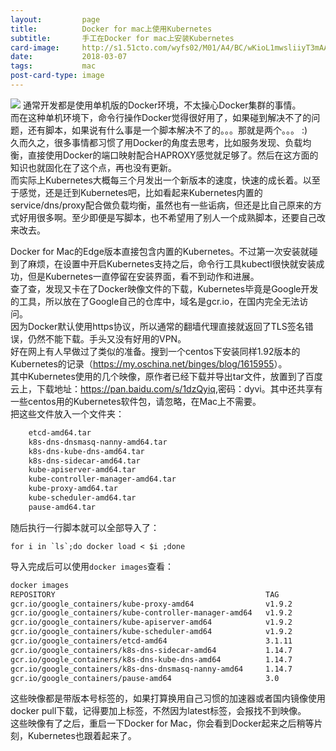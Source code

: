 ```yaml
---
layout:         page
title:          Docker for mac上使用Kubernetes
subtitle:       手工在Docker for mac上安装Kubernetes
card-image:     http://s1.51cto.com/wyfs02/M01/A4/BC/wKioL1mwsliiyT3mAADTLwwd_fQ095.jpg-wh_651x-s_1105890065.jpg
date:           2018-03-07
tags:           mac
post-card-type: image
---
```

![](http://s1.51cto.com/wyfs02/M01/A4/BC/wKioL1mwsliiyT3mAADTLwwd_fQ095.jpg-wh_651x-s_1105890065.jpg)
通常开发都是使用单机版的Docker环境，不太操心Docker集群的事情。  
而在这种单机环境下，命令行操作Docker觉得很好用了，如果碰到解决不了的问题，还有脚本，如果说有什么事是一个脚本解决不了的。。。那就是两个。。。 :)  
久而久之，很多事情都习惯了用Docker的角度去思考，比如服务发现、负载均衡，直接使用Docker的端口映射配合HAPROXY感觉就足够了。然后在这方面的知识也就固化在了这个点，再也没有更新。  
而实际上Kubernetes大概每三个月发出一个新版本的速度，快速的成长着。以至于感觉，还是迁到Kubernetes吧，比如看起来Kubernetes内置的service/dns/proxy配合做负载均衡，虽然也有一些诟病，但还是比自己原来的方式好用很多啊。至少即便是写脚本，也不希望用了别人一个成熟脚本，还要自己改来改去。  

Docker for Mac的Edge版本直接包含内置的Kubernetes。不过第一次安装就碰到了麻烦，在设置中开启Kubernetes支持之后，命令行工具kubectl很快就安装成功，但是Kubernetes一直停留在安装界面，看不到动作和进展。  
查了查，发现又卡在了Docker映像文件的下载，Kubernetes毕竟是Google开发的工具，所以放在了Google自己的仓库中，域名是gcr.io，在国内完全无法访问。  
因为Docker默认使用https协议，所以通常的翻墙代理直接就返回了TLS签名错误，仍然不能下载。手头又没有好用的VPN。  
好在网上有人早做过了类似的准备。搜到一个centos下安装同样1.92版本的Kubernetes的记录（<https://my.oschina.net/binges/blog/1615955>）。  
其中Kubernetes使用的几个映像，原作者已经下载并导出tar文件，放置到了百度云上，下载地址：<https://pan.baidu.com/s/1dzQyiq>,密码：dyvi。其中还共享有一些centos用的Kubernetes软件包，请忽略，在Mac上不需要。  
把这些文件放入一个文件夹：  
```bash
    etcd-amd64.tar
    k8s-dns-dnsmasq-nanny-amd64.tar
    k8s-dns-kube-dns-amd64.tar
    k8s-dns-sidecar-amd64.tar
    kube-apiserver-amd64.tar
    kube-controller-manager-amd64.tar
    kube-proxy-amd64.tar
    kube-scheduler-amd64.tar
    pause-amd64.tar
```
随后执行一行脚本就可以全部导入了：  
```
for i in `ls`;do docker load < $i ;done
```
导入完成后可以使用`docker images`查看：  
```bash
docker images
REPOSITORY                                               TAG                 IMAGE ID            CREATED             SIZE
gcr.io/google_containers/kube-proxy-amd64                v1.9.2              e6754bb0a529        12 days ago         109.1 MB
gcr.io/google_containers/kube-controller-manager-amd64   v1.9.2              769d889083b6        12 days ago         137.8 MB
gcr.io/google_containers/kube-apiserver-amd64            v1.9.2              7109112be2c7        12 days ago         210.4 MB
gcr.io/google_containers/kube-scheduler-amd64            v1.9.2              2bf081517538        12 days ago         62.71 MB
gcr.io/google_containers/etcd-amd64                      3.1.11              59d36f27cceb        8 weeks ago         193.9 MB
gcr.io/google_containers/k8s-dns-sidecar-amd64           1.14.7              db76ee297b85        3 months ago        42.03 MB
gcr.io/google_containers/k8s-dns-kube-dns-amd64          1.14.7              5d049a8c4eec        3 months ago        50.27 MB
gcr.io/google_containers/k8s-dns-dnsmasq-nanny-amd64     1.14.7              5feec37454f4        3 months ago        40.95 MB
gcr.io/google_containers/pause-amd64                     3.0                 99e59f495ffa        21 months ago       746.9 kB
```
这些映像都是带版本号标签的，如果打算换用自己习惯的加速器或者国内镜像使用docker pull下载，记得要加上标签，不然因为latest标签，会报找不到映像。  
这些映像有了之后，重启一下Docker for Mac，你会看到Docker起来之后稍等片刻，Kubernetes也跟着起来了。  
